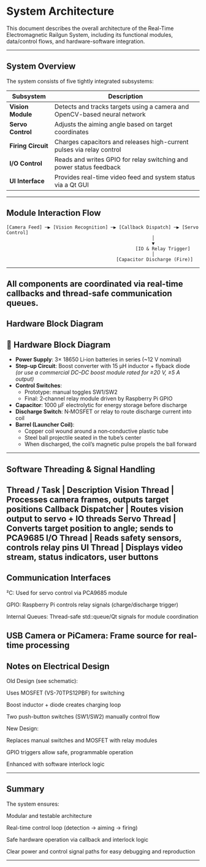 # System Architecture

This document describes the overall architecture of the Real-Time Electromagnetic Railgun System, including its functional modules, data/control flows, and hardware-software integration.

---

##  System Overview

The system consists of five tightly integrated subsystems:

| Subsystem        | Description |
|------------------|-------------|
| **Vision Module** | Detects and tracks targets using a camera and OpenCV-based neural network |
| **Servo Control** | Adjusts the aiming angle based on target coordinates |
| **Firing Circuit** | Charges capacitors and releases high-current pulses via relay control |
| **I/O Control** | Reads and writes GPIO for relay switching and power status feedback |
| **UI Interface** | Provides real-time video feed and system status via a Qt GUI |

---

##  Module Interaction Flow

```plaintext
[Camera Feed] ─▶ [Vision Recognition] ─▶ [Callback Dispatch] ─▶ [Servo Control]
                                                     │
                                                     ▼
                                               [IO & Relay Trigger]
                                                     │
                                        [Capacitor Discharge (Fire)]
```

---
All components are coordinated via real-time callbacks and thread-safe communication queues.
---
## Hardware Block Diagram
## 🔌 Hardware Block Diagram

- **Power Supply**: 3× 18650 Li‑ion batteries in series (~12 V nominal)  
- **Step‑up Circuit**: Boost converter with 15 µH inductor + flyback diode  
  _(or use a commercial DC–DC boost module rated for ≥20 V, ≥5 A output)_  
- **Control Switches**:  
  - Prototype: manual toggles SW1/SW2  
  - Final: 2‑channel relay module driven by Raspberry Pi GPIO  
- **Capacitor**: 1000 µF electrolytic for energy storage before discharge  
- **Discharge Switch**: N‑MOSFET or relay to route discharge current into coil  
- **Barrel (Launcher Coil)**:  
  - Copper coil wound around a non‑conductive plastic tube  
  - Steel ball projectile seated in the tube’s center  
  - When discharged, the coil’s magnetic pulse propels the ball forward  

---

## Software Threading & Signal Handling
Thread / Task | Description
Vision Thread | Processes camera frames, outputs target positions
Callback Dispatcher | Routes vision output to servo + IO threads
Servo Thread | Converts target position to angle; sends to PCA9685
I/O Thread | Reads safety sensors, controls relay pins
UI Thread | Displays video stream, status indicators, user buttons
---

## Communication Interfaces
²C: Used for servo control via PCA9685 module

GPIO: Raspberry Pi controls relay signals (charge/discharge trigger)

Internal Queues: Thread-safe std::queue/Qt signals for module coordination

USB Camera or PiCamera: Frame source for real-time processing
---

## Notes on Electrical Design

Old Design (see schematic):

Uses MOSFET (VS-70TPS12PBF) for switching

Boost inductor + diode creates charging loop

Two push-button switches (SW1/SW2) manually control flow

New Design:

Replaces manual switches and MOSFET with relay modules

GPIO triggers allow safe, programmable operation

Enhanced with software interlock logic

---

## Summary

The system ensures:

Modular and testable architecture

Real-time control loop (detection → aiming → firing)

Safe hardware operation via callback and interlock logic

Clear power and control signal paths for easy debugging and reproduction

---

